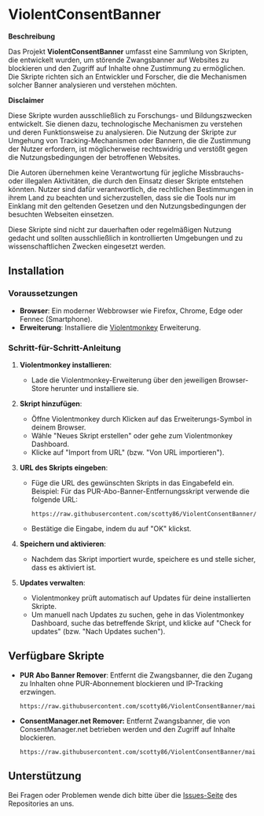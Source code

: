 # ViolentConsentBanner

**Beschreibung**

Das Projekt **ViolentConsentBanner** umfasst eine Sammlung von Skripten, die entwickelt wurden, um störende Zwangsbanner auf Websites zu blockieren und den Zugriff auf Inhalte ohne Zustimmung zu ermöglichen. Die Skripte richten sich an Entwickler und Forscher, die die Mechanismen solcher Banner analysieren und verstehen möchten.

**Disclaimer**

Diese Skripte wurden ausschließlich zu Forschungs- und Bildungszwecken entwickelt. Sie dienen dazu, technologische Mechanismen zu verstehen und deren Funktionsweise zu analysieren. Die Nutzung der Skripte zur Umgehung von Tracking-Mechanismen oder Bannern, die die Zustimmung der Nutzer erfordern, ist möglicherweise rechtswidrig und verstößt gegen die Nutzungsbedingungen der betroffenen Websites.

Die Autoren übernehmen keine Verantwortung für jegliche Missbrauchs- oder illegalen Aktivitäten, die durch den Einsatz dieser Skripte entstehen könnten. Nutzer sind dafür verantwortlich, die rechtlichen Bestimmungen in ihrem Land zu beachten und sicherzustellen, dass sie die Tools nur im Einklang mit den geltenden Gesetzen und den Nutzungsbedingungen der besuchten Webseiten einsetzen.

Diese Skripte sind nicht zur dauerhaften oder regelmäßigen Nutzung gedacht und sollten ausschließlich in kontrollierten Umgebungen und zu wissenschaftlichen Zwecken eingesetzt werden.

## Installation

### Voraussetzungen

- **Browser**: Ein moderner Webbrowser wie Firefox, Chrome, Edge oder Fennec (Smartphone).
- **Erweiterung**: Installiere die [Violentmonkey](https://violentmonkey.github.io/) Erweiterung.

### Schritt-für-Schritt-Anleitung

1. **Violentmonkey installieren**:
   - Lade die Violentmonkey-Erweiterung über den jeweiligen Browser-Store herunter und installiere sie.

2. **Skript hinzufügen**:
   - Öffne Violentmonkey durch Klicken auf das Erweiterungs-Symbol in deinem Browser.
   - Wähle "Neues Skript erstellen" oder gehe zum Violentmonkey Dashboard.
   - Klicke auf "Import from URL" (bzw. "Von URL importieren").

3. **URL des Skripts eingeben**:
   - Füge die URL des gewünschten Skripts in das Eingabefeld ein. Beispiel: Für das PUR-Abo-Banner-Entfernungsskript verwende die folgende URL:
     ```
     https://raw.githubusercontent.com/scotty86/ViolentConsentBanner/main/PurAboBannerRemover.js
     ```
   - Bestätige die Eingabe, indem du auf "OK" klickst.
   
4. **Speichern und aktivieren**:
   - Nachdem das Skript importiert wurde, speichere es und stelle sicher, dass es aktiviert ist.

5. **Updates verwalten**:
   - Violentmonkey prüft automatisch auf Updates für deine installierten Skripte.
   - Um manuell nach Updates zu suchen, gehe in das Violentmonkey Dashboard, suche das betreffende Skript, und klicke auf "Check for updates" (bzw. "Nach Updates suchen").

## Verfügbare Skripte

- **PUR Abo Banner Remover**: Entfernt die Zwangsbanner, die den Zugang zu Inhalten ohne PUR-Abonnement blockieren und IP-Tracking erzwingen.  
  ```
  https://raw.githubusercontent.com/scotty86/ViolentConsentBanner/main/PurAboBannerRemover.js
  ```
- **ConsentManager.net Remover:** Entfernt Zwangsbanner, die von ConsentManager.net betrieben werden und den Zugriff auf Inhalte blockieren.  
  ```
  https://raw.githubusercontent.com/scotty86/ViolentConsentBanner/main/ConsentManagerNetRemover.js
  ```

## Unterstützung

Bei Fragen oder Problemen wende dich bitte über die [Issues-Seite](https://github.com/scotty86/ViolentConsentBanner/issues) des Repositories an uns.
